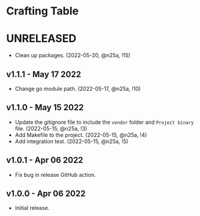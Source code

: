 # Crafting Table

# UNRELEASED

* Clean up packages. (2022-05-20, @n25a, !15)

## v1.1.1 - May 17 2022

* Change go module path. (2022-05-17, @n25a, !10)

## v1.1.0 - May 15 2022

* Update the gitignore file to include the `vendor` folder and `Project binary` file. (2022-05-15, @n25a, !3)
* Add Makefile to the project. (2022-05-15, @n25a, !4)
* Add integration test. (2022-05-15, @n25a, !5)

## v1.0.1 - Apr 06 2022

* Fix bug in release GitHub action.

## v1.0.0 - Apr 06 2022

* Initial release.
